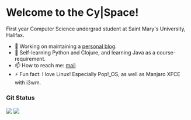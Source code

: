 <!--
**cybarspace/cybarspace** is a ✨ _special_ ✨ repository because its `README.md` (this file) appears on your GitHub profile.
-->
# Welcome to the Cy|Space!

First year Computer Science undergrad student at Saint Mary's University, Halifax.

- 🔭 Working on maintaining a [personal blog](https://j.mp/cybarblog "cybarspace.github.io").
- 🌱 Self-learning Python and Clojure, and learning Java as a course-requirement.
- 📫 How to reach me: [mail](mailto:cybardev@pm.me "cybardev@pm.me")
- ⚡ Fun fact: I love Linux! Especially Pop!\_OS, as well as Manjaro XFCE with i3wm.

### Git Status
<img align="center" src="https://github-readme-stats.vercel.app/api?username=cybarspace&hide_border=true&theme=vue-dark" />
<img align="center" src="https://github-readme-stats.vercel.app/api/top-langs/?username=cybarspace&layout=compact&hide_border=true&langs_count=8&theme=vue-dark" />
